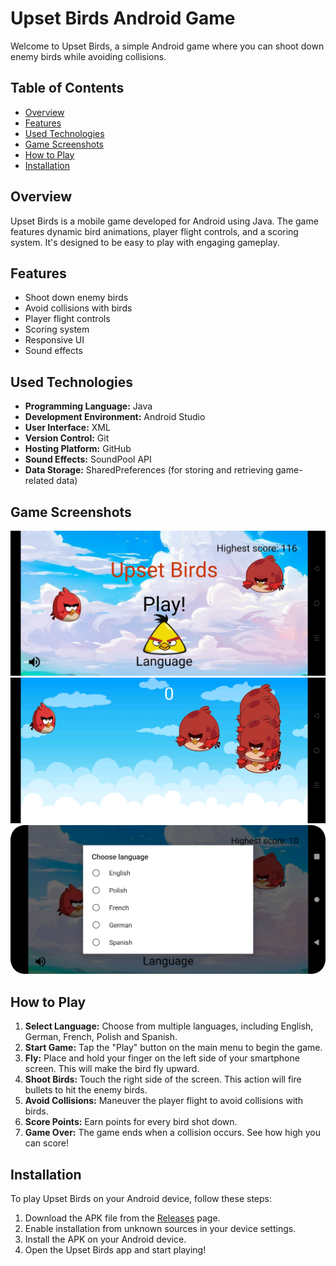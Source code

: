 # Upset Birds Android Game

Welcome to Upset Birds, a simple Android game where you can shoot down enemy birds while avoiding collisions. 

## Table of Contents

- [Overview](#overview)
- [Features](#features)
- [Used Technologies](#used-technologies)
- [Game Screenshots](#game-screenshots)
- [How to Play](#how-to-play)
- [Installation](#installation)


## Overview

Upset Birds is a mobile game developed for Android using Java. The game features dynamic bird animations, player flight controls, and a scoring system. It's designed to be easy to play with engaging gameplay.

## Features

- Shoot down enemy birds
- Avoid collisions with birds
- Player flight controls
- Scoring system
- Responsive UI
- Sound effects

## Used Technologies

- **Programming Language:** Java
- **Development Environment:** Android Studio
- **User Interface:** XML
- **Version Control:** Git
- **Hosting Platform:** GitHub
- **Sound Effects:** SoundPool API
- **Data Storage:** SharedPreferences (for storing and retrieving game-related data)

## Game Screenshots

![Screenshot 1](https://github.com/FuzzyWuzzy8/UpsetBirds/blob/master/screenshots/upset_birds_1.jpg)
![Screenshot 2](https://github.com/FuzzyWuzzy8/UpsetBirds/blob/master/screenshots/upset_birds_2.jpg)
![Screenshot 3](https://github.com/FuzzyWuzzy8/UpsetBirds/blob/master/screenshots/upset_birds_3.png)
<!-- Add more screenshots later -->

## How to Play

1. **Select Language:** Choose from multiple languages, including English, German, French, Polish and Spanish.
2. **Start Game:** Tap the "Play" button on the main menu to begin the game.
3. **Fly:** Place and hold your finger on the left side of your smartphone screen. This will make the bird fly upward.
4. **Shoot Birds:** Touch the right side of the screen. This action will fire bullets to hit the enemy birds.
5. **Avoid Collisions:** Maneuver the player flight to avoid collisions with birds.
6. **Score Points:** Earn points for every bird shot down.
7. **Game Over:** The game ends when a collision occurs. See how high you can score!


## Installation

To play Upset Birds on your Android device, follow these steps:

1. Download the APK file from the [Releases](release-url) page.
2. Enable installation from unknown sources in your device settings.
3. Install the APK on your Android device.
4. Open the Upset Birds app and start playing!
